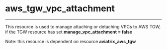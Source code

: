 # aws_tgw_vpc_attachment
---
This resource is used to manage attaching or detaching VPCs to AWS TGW, if the TGW resource has set **manage_vpc_attachment = false**

Note: this resource is dependent on resource **aviatrix_aws_tgw**
